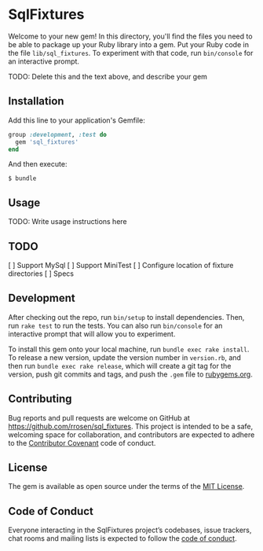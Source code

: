 # SqlFixtures

Welcome to your new gem! In this directory, you'll find the files you need to be able to package up your Ruby library into a gem. Put your Ruby code in the file `lib/sql_fixtures`. To experiment with that code, run `bin/console` for an interactive prompt.

TODO: Delete this and the text above, and describe your gem

## Installation

Add this line to your application's Gemfile:

```ruby
group :development, :test do
  gem 'sql_fixtures'
end

```

And then execute:

    $ bundle


## Usage

TODO: Write usage instructions here

## TODO

[ ] Support MySql
[ ] Support MiniTest
[ ] Configure location of fixture directories
[ ] Specs

## Development

After checking out the repo, run `bin/setup` to install dependencies. Then, run `rake test` to run the tests. You can also run `bin/console` for an interactive prompt that will allow you to experiment.

To install this gem onto your local machine, run `bundle exec rake install`. To release a new version, update the version number in `version.rb`, and then run `bundle exec rake release`, which will create a git tag for the version, push git commits and tags, and push the `.gem` file to [rubygems.org](https://rubygems.org).

## Contributing

Bug reports and pull requests are welcome on GitHub at https://github.com/rrosen/sql_fixtures. This project is intended to be a safe, welcoming space for collaboration, and contributors are expected to adhere to the [Contributor Covenant](http://contributor-covenant.org) code of conduct.

## License

The gem is available as open source under the terms of the [MIT License](https://opensource.org/licenses/MIT).

## Code of Conduct

Everyone interacting in the SqlFixtures project’s codebases, issue trackers, chat rooms and mailing lists is expected to follow the [code of conduct](https://github.com/rrosen/sql_fixtures/blob/master/CODE_OF_CONDUCT.md).
